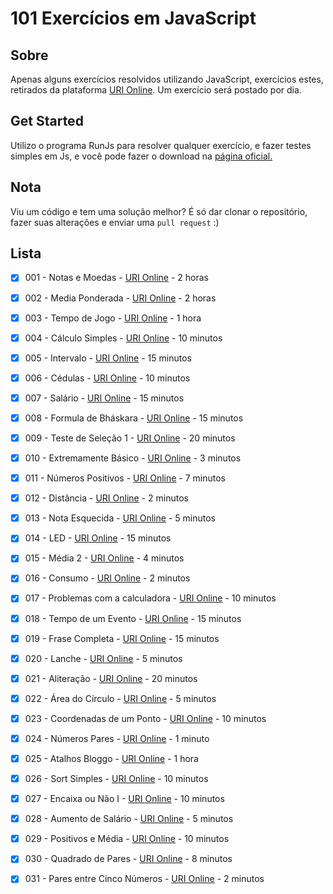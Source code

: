 # 101 Exercícios em JavaScript

## Sobre
Apenas alguns exercícios resolvidos utilizando JavaScript, exercícios estes, retirados da plataforma [URI Online](https://www.urionlinejudge.com.br/). Um exercício será postado por dia.

## Get Started
Utilizo o programa RunJs para resolver qualquer exercício, e fazer testes simples em Js, e você pode fazer o download na [página oficial.](https://runjs.dev/)

## Nota
Viu um código e tem uma solução melhor? É só dar clonar o repositório, fazer suas alterações e enviar uma `pull request` :)

## Lista
- [x] 001 - Notas e Moedas - [URI Online](https://www.urionlinejudge.com.br/judge/pt/problems/view/1021) - 2 horas
- [x] 002 - Media Ponderada - [URI Online](https://www.urionlinejudge.com.br/judge/pt/problems/view/1040) - 2 horas
- [x] 003 - Tempo de Jogo - [URI Online](https://www.urionlinejudge.com.br/judge/pt/problems/view/1047) - 1 hora
- [x] 004 - Cálculo Simples - [URI Online](https://www.urionlinejudge.com.br/judge/pt/problems/view/1010) - 10 minutos
- [x] 005 - Intervalo - [URI Online](https://www.urionlinejudge.com.br/judge/pt/problems/view/1037) - 15 minutos
- [x] 006 - Cédulas - [URI Online](https://www.urionlinejudge.com.br/judge/pt/problems/view/1018) - 10 minutos
- [x] 007 - Salário - [URI Online](https://www.urionlinejudge.com.br/judge/pt/problems/view/1008) - 15 minutos
- [x] 008 - Formula de Bháskara - [URI Online](https://www.urionlinejudge.com.br/judge/pt/problems/view/1036) - 15 minutos
- [x] 009 - Teste de Seleção 1 - [URI Online](https://www.urionlinejudge.com.br/judge/pt/problems/view/1035) - 20 minutos
- [x] 010 - Extremamente Básico - [URI Online](https://www.urionlinejudge.com.br/judge/pt/problems/view/1001) - 3 minutos
- [x] 011 - Números Positivos - [URI Online](https://www.urionlinejudge.com.br/judge/pt/problems/view/1060) - 7 minutos
- [x] 012 - Distância - [URI Online](https://www.urionlinejudge.com.br/judge/pt/problems/view/1016) - 2 minutos
- [x] 013 - Nota Esquecida - [URI Online](https://www.urionlinejudge.com.br/judge/pt/problems/view/3055) - 5 minutos
- [x] 014 - LED - [URI Online](https://www.urionlinejudge.com.br/judge/pt/problems/view/1168) - 15 minutos
- [x] 015 - Média 2 - [URI Online](https://www.urionlinejudge.com.br/judge/pt/problems/view/1006) - 4 minutos
- [x] 016 - Consumo - [URI Online](https://www.urionlinejudge.com.br/judge/pt/problems/view/1014) - 2 minutos
- [x] 017 - Problemas com a calculadora - [URI Online](https://www.urionlinejudge.com.br/judge/pt/problems/view/2694) - 10 minutos
- [x] 018 - Tempo de um Evento - [URI Online](https://www.urionlinejudge.com.br/judge/pt/problems/view/1061) - 15 minutos
- [x] 019 - Frase Completa - [URI Online](https://www.urionlinejudge.com.br/judge/pt/problems/view/1551) - 15 minutos
- [x] 020 - Lanche - [URI Online](https://www.urionlinejudge.com.br/judge/pt/problems/view/1038) - 5 minutos
- [x] 021 - Aliteração - [URI Online](https://www.urionlinejudge.com.br/judge/pt/problems/view/1263) - 20 minutos
- [x] 022 - Área do Círculo - [URI Online](https://www.urionlinejudge.com.br/judge/pt/problems/view/1002) - 5 minutos
- [x] 023 - Coordenadas de um Ponto - [URI Online](https://www.urionlinejudge.com.br/judge/pt/problems/view/1041) - 10 minutos
- [x] 024 - Números Pares - [URI Online](https://www.urionlinejudge.com.br/judge/pt/problems/view/1059) - 1 minuto
- [x] 025 - Atalhos Bloggo - [URI Online](https://www.urionlinejudge.com.br/judge/pt/problems/view/1239) - 1 hora
- [x] 026 - Sort Simples - [URI Online](https://www.urionlinejudge.com.br/judge/pt/problems/view/1042) - 10 minutos
- [x] 027 - Encaixa ou Não I - [URI Online](https://www.urionlinejudge.com.br/judge/pt/problems/view/1240) - 10 minutos
- [x] 028 - Aumento de Salário - [URI Online](https://www.urionlinejudge.com.br/judge/pt/problems/view/1048) - 5 minutos
- [x] 029 - Positivos e Média - [URI Online](https://www.urionlinejudge.com.br/judge/pt/problems/view/1064) - 10 minutos
- [x] 030 - Quadrado de Pares - [URI Online](https://www.urionlinejudge.com.br/judge/pt/problems/view/1073) - 8 minutos
- [x] 031 - Pares entre Cinco Números - [URI Online](https://www.urionlinejudge.com.br/judge/pt/problems/view/1065) - 2 minutos




